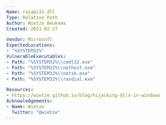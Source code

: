 ```yaml
---
Name: rasapi32.dll
Type: Relative Path
Author: Wietze Beukema
Created: 2021-02-27

Vendor: Microsoft
ExpectedLocations:
- "%SYSTEM32%"
VulnerableExecutables:
- Path: "%SYSTEM32%\\cmdl32.exe"
- Path: "%SYSTEM32%\\nethost.exe"
- Path: "%SYSTEM32%\\netsh.exe"
- Path: "%SYSTEM32%\\rasdial.exe"

Resources:
- https://wietze.github.io/blog/hijacking-dlls-in-windows
Acknowledgements:
- Name: Wietze
  Twitter: "@wietze"
---
```

